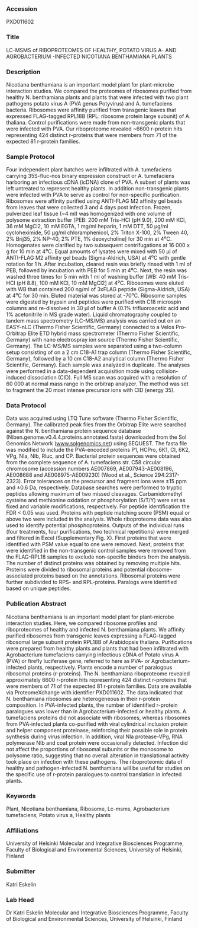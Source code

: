 ### Accession
PXD011602

### Title
LC-MSMS of RIBOPROTEOMES OF HEALTHY, POTATO VIRUS A- AND AGROBACTERIUM -INFECTED NICOTIANA BENTHAMIANA PLANTS

### Description
Nicotiana benthamiana is an important model plant for plant-microbe interaction studies. We compared the proteomes of ribosomes purified from healthy N. benthamiana plants and plants that were infected with two plant pathogens potato virus A (PVA genus Potyvirus) and A. tumefaciens bacteria. Ribosomes were affinity purified from transgenic leaves that expressed FLAG-tagged RPL18B (RPL: ribosome protein large subunit) of A. thaliana. Control purifications were made from non-transgenic plants that were infected with PVA. Our riboproteome revealed ~6600 r-protein hits representing 424 distinct r-proteins that were members from 71 of the expected 81 r-protein families.

### Sample Protocol
Four independent plant batches were infiltrated with A. tumefaciens carrying 35S-fluc-nos binary expression construct or A. tumefaciens harboring an infectious cDNA (icDNA) clone of PVA. A subset of plants was left untreated to represent healthy plants. In addition non-transgenic plants were infected with PVA to serve as control for non-specific purification. Ribosomes were affinity purified using ANTI-FLAG M2 affinity gel beads from leaves that were collected 3 and 4 days post infection. Frozen, pulverized leaf tissue (~4 ml) was homogenized with one volume of polysome extraction buffer [PEB: 200 mM Tris-HCl (pH 9.0), 200 mM KCl, 36 mM MgCl2, 10 mM EGTA, 1 mg/ml heparin, 1 mM DTT, 50 µg/ml cycloheximide, 50 µg/ml chloramphenicol, 2% Triton X-100, 2% Tween 40, 2% Brij35, 2% NP-40, 2% PTE, 1% deoxycholine] for 30 min at 4⁰C. Homogenates were clarified by two subsequent centrifugations at 16 000 x g for 10 min at 4⁰C. Equal amounts of lysates were mixed with 50 µl of ANTI-FLAG M2 affinity gel beads (Sigma-Aldrich, USA) at 4⁰C with gentle rotation for 1 h. After incubation, cleared resin was briefly rinsed with 1 ml of PEB, followed by incubation with PEB for 5 min at 4⁰C. Next, the resin was washed three times for 5 min with 1 ml of washing buffer [WB: 40 mM Tris-HCl (pH 8.8), 100 mM KCl, 10 mM MgCl2] at 4⁰C. Ribosomes were eluted with WB that contained 200 ng/ml of 3xFLAG peptide (Sigma-Aldrich, USA) at 4⁰C for 30 min. Eluted material was stored at -70⁰C.   Ribosome samples were digested by trypsin and peptides were purified with C18 microspin columns and re-dissolved in 30 µl of buffer A (0.1% trifluoroacetic acid and 1% acetonitrile in MS grade water). Liquid chromatography coupled to tandem mass spectrometry (LC-MS/MS) analysis was carried out on an EASY-nLC (Thermo Fisher Scientific, Germany) connected to a Velos Pro-Orbitrap Elite ETD hybrid mass spectrometer (Thermo Fisher Scientific, Germany) with nano electrospray ion source (Thermo Fisher Scientific, Germany). The LC-MS/MS samples were separated using a two-column setup consisting of on a 2 cm C18-A1 trap column (Thermo Fisher Scientific, Germany), followed by a 10 cm C18-A2 analytical column (Thermo Fisher Scientific, Germany). Each sample was analyzed in duplicate. The analyses were performed in a data-dependent acquisition mode using collision-induced dissociation (CID). Full MS scan was acquired with a resolution of 60 000 at normal mass range in the orbitrap analyzer. The method was set to fragment the 20 most intense precursor ions with CID (energy 35).

### Data Protocol
Data was acquired using LTQ Tune software (Thermo Fisher Scientific, Germany). The calibrated peak files from the Orbitrap Elite were searched against the N. benthamiana protein sequence database (Niben.genome.v0.4.4.proteins.annotated.fasta) downloaded from the Sol Genomics Network (www.solgenomics.net) using SEQUEST. The fasta file was modified to include the PVA-encoded proteins P1, HCPro, 6K1, CI, 6K2, VPg, NIa, NIb, Rluc, and CP. Bacterial protein sequences were obtained from the complete sequence of A. tumefaciens str. C58 circular chromosome (accession numbers AE007869, AE007943-AE008196, AE008688 and AE008975-AE009230) (Wood et al., Science 294:2317-2323). Error tolerances on the precursor and fragment ions were ±15 ppm and ±0.6 Da, respectively. Database searches were performed to tryptic peptides allowing maximum of two missed cleavages. Carbamidomethyl cysteine and methionine oxidation or phosphorylation (S/T/Y) were set as fixed and variable modifications, respectively. For peptide identification the FDR < 0.05 was used. Proteins with peptide matching score (PSM) equal or above two were included in the analysis. Whole riboproteome data was also used to identify potential phosphoproteins. Outputs of the individual runs (four treatments, four purifications, two technical repetitions) were merged and filtered in Excel (Supplementary Fig. X). First proteins that were identified with PSM value equal to one were removed. Next, proteins that were identified in the non-transgenic control samples were removed from the FLAG-RPL18 samples to exclude non-specific binders from the analysis. The number of distinct proteins was obtained by removing multiple hits. Proteins were divided to ribosomal proteins and potential ribosome-associated proteins based on the annotations. Ribosomal proteins were further subdivided to RPS- and RPL-proteins. Paralogs were identified based on unique peptides.

### Publication Abstract
Nicotiana benthamiana is an important model plant for plant-microbe interaction studies. Here, we compared ribosome profiles and riboproteomes of healthy and infected N.&#xa0;benthamiana plants. We affinity purified ribosomes from transgenic leaves expressing a FLAG-tagged ribosomal large subunit protein RPL18B of Arabidopsis thaliana. Purifications were prepared from healthy plants and plants that had been infiltrated with Agrobacterium tumefaciens carrying infectious cDNA of Potato virus A (PVA) or firefly luciferase gene, referred to here as PVA- or Agrobacterium-infected plants, respectively. Plants encode a number of paralogous ribosomal proteins (r-proteins). The N.&#xa0;benthamiana riboproteome revealed approximately 6600 r-protein hits representing 424 distinct r-proteins that were members of 71 of the expected 81 r-protein families. Data are available via ProteomeXchange with identifier PXD011602. The data indicated that N.&#xa0;benthamiana ribosomes are heterogeneous in their r-protein composition. In PVA-infected plants, the number of identified r-protein paralogues was lower than in Agrobacterium-infected or healthy plants. A. tumefaciens proteins did not associate with ribosomes, whereas ribosomes from PVA-infected plants co-purified with viral cylindrical inclusion protein and helper component proteinase, reinforcing their possible role in protein synthesis during virus infection. In addition, viral NIa protease-VPg, RNA polymerase NIb and coat protein were occasionally detected. Infection did not affect the proportions of ribosomal subunits or the monosome to polysome ratio, suggesting that no overall alteration in translational activity took place on infection with these pathogens. The riboproteomic data of healthy and pathogen-infected N.&#xa0;benthamiana will be useful for studies on the specific use of r-protein paralogues to control translation in infected plants.

### Keywords
Plant, Nicotiana benthamiana, Ribosome, Lc-msms, Agrobacterium tumefaciens, Potato virus a, Healthy plants

### Affiliations
University of Helsinki
Molecular and Integrative Biosciences Programme, Faculty of Biological and Environmental Sciences, University of Helsinki, Finland

### Submitter
Katri Eskelin

### Lab Head
Dr Katri Eskelin
Molecular and Integrative Biosciences Programme, Faculty of Biological and Environmental Sciences, University of Helsinki, Finland


